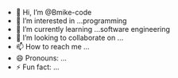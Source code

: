 - 👋 Hi, I’m @Bmike-code
- 👀 I’m interested in ...programming 
- 🌱 I’m currently learning ...software engineering 
- 💞️ I’m looking to collaborate on ...
- 📫 How to reach me ...
- 😄 Pronouns: ...
- ⚡ Fun fact: ...

<!---
Bmike-code/Bmike-code is a ✨ special ✨ repository because its `README.md` (this file) appears on your GitHub profile.
You can click the Preview link to take a look at your changes.
--->
